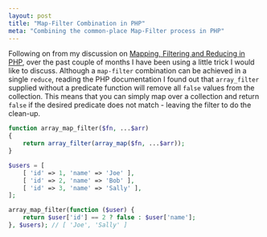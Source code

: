 ```yaml
---
layout: post
title: "Map-Filter Combination in PHP"
meta: "Combining the common-place Map-Filter process in PHP"
---
```


Following on from my discussion on [Mapping, Filtering and Reducing in PHP](/posts/mapping-filtering-and-reducing-in-php/), over the past couple of months I have been using a little trick I would like to discuss.
Although a `map-filter` combination can be achieved in a single `reduce`, reading the PHP documentation I found out that `array_filter` supplied without a predicate function will remove all `false` values from the collection.
This means that you can simply map over a collection and return `false` if the desired predicate does not match - leaving the filter to do the clean-up.
<!--more-->

```php
function array_map_filter($fn, ...$arr)
{
    return array_filter(array_map($fn, ...$arr));
}
```

```php
$users = [
    [ 'id' => 1, 'name' => 'Joe' ],
    [ 'id' => 2, 'name' => 'Bob' ],
    [ 'id' => 3, 'name' => 'Sally' ],
];

array_map_filter(function ($user) {
    return $user['id'] == 2 ? false : $user['name'];
}, $users); // [ 'Joe', 'Sally' ]
```
